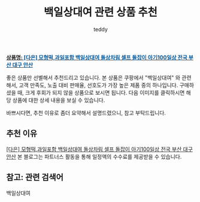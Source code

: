 ﻿---
layout: post
title:  "백일상대여 관련 상품 추천"
author: teddy
categories: [ 가구/인테리어 ]
tags: [백일상대여]
image: https://static.coupangcdn.com/image/vendor_inventory/d72b/8a70f245268d34a28910c8097e533fc3ed70e2cc55f3b68916d43b41f209.jpeg 
description: "쿠팡에서 백일상대여 관련 상품으로 가장 고객 선호도가 높은 제품 중 하나입니다."
---

<a href="https://link.coupang.com/re/AFFSDP?lptag=AF3256674&pageKey=6412954427&itemId=13761215194&vendorItemId=81011878150&traceid=V0-153-2b750f792942a8b1&requestid=20221226225740118157867"><b>상품명: <font color='#01579B'>[다은] 모형떡,과일포함 백일상대여 돌상차림 셀프 돌잡이 아기100일상 전국 부산 대구 안산</font></b></a>

좋은 상품만 선별해서 추천드리고 있습니다.
본 상품은 쿠팡에서 "백일상대여" 와 관련해서, 고객 만족도, 노출 대비 판매율, 선호도가 가장 높은 제품 중의 하나입니다.
구매하셨을 때, 크게 후회가 되지 않을 상품으로 보시면 됩니다. 
다음 이미지를 클릭하시면 해당 상품에 대한 상세 내용을 보실 수 있습니다.

바쁘시다면, 추천 이유로 좀더 요약해서 설명드렸으니, 참고 부탁드립니다.

## 추천 이유 

<a href="https://link.coupang.com/re/AFFSDP?lptag=AF3256674&pageKey=6412954427&itemId=13761215194&vendorItemId=81011878150&traceid=V0-153-2b750f792942a8b1&requestid=20221226225740118157867">[다은] 모형떡,과일포함 백일상대여 돌상차림 셀프 돌잡이 아기100일상 전국 부산 대구 안산</a>
본 블로그는 파트너스 활동을 통해 일정액의 수수료를 제공받을 수 있습니다.

## 참고: 관련 검색어    
백일상대여